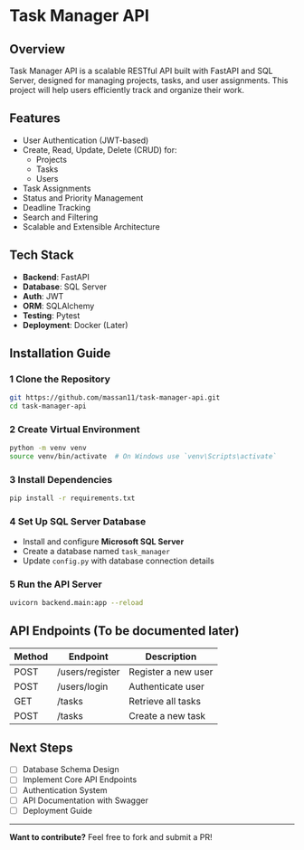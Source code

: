 # Task Manager API

## Overview
Task Manager API is a scalable RESTful API built with FastAPI and SQL Server, designed for managing projects, tasks, and user assignments. This project will help users efficiently track and organize their work.

## Features
- User Authentication (JWT-based)
- Create, Read, Update, Delete (CRUD) for:
  - Projects
  - Tasks
  - Users
- Task Assignments
- Status and Priority Management
- Deadline Tracking
- Search and Filtering
- Scalable and Extensible Architecture

## Tech Stack
- **Backend**: FastAPI
- **Database**: SQL Server
- **Auth**: JWT
- **ORM**: SQLAlchemy
- **Testing**: Pytest
- **Deployment**: Docker (Later)

## Installation Guide
### 1 Clone the Repository
```sh
git https://github.com/massan11/task-manager-api.git
cd task-manager-api
```

### 2 Create Virtual Environment
```sh
python -m venv venv
source venv/bin/activate  # On Windows use `venv\Scripts\activate`
```

### 3 Install Dependencies
```sh
pip install -r requirements.txt
```

### 4 Set Up SQL Server Database
- Install and configure **Microsoft SQL Server**
- Create a database named `task_manager`
- Update `config.py` with database connection details

### 5 Run the API Server
```sh
uvicorn backend.main:app --reload
```

## API Endpoints (To be documented later)
| Method | Endpoint | Description |
|--------|----------|-------------|
| POST | /users/register | Register a new user |
| POST | /users/login | Authenticate user |
| GET | /tasks | Retrieve all tasks |
| POST | /tasks | Create a new task |

##  Next Steps
- [ ] Database Schema Design
- [ ] Implement Core API Endpoints
- [ ] Authentication System
- [ ] API Documentation with Swagger
- [ ] Deployment Guide

---
**Want to contribute?** Feel free to fork and submit a PR!

